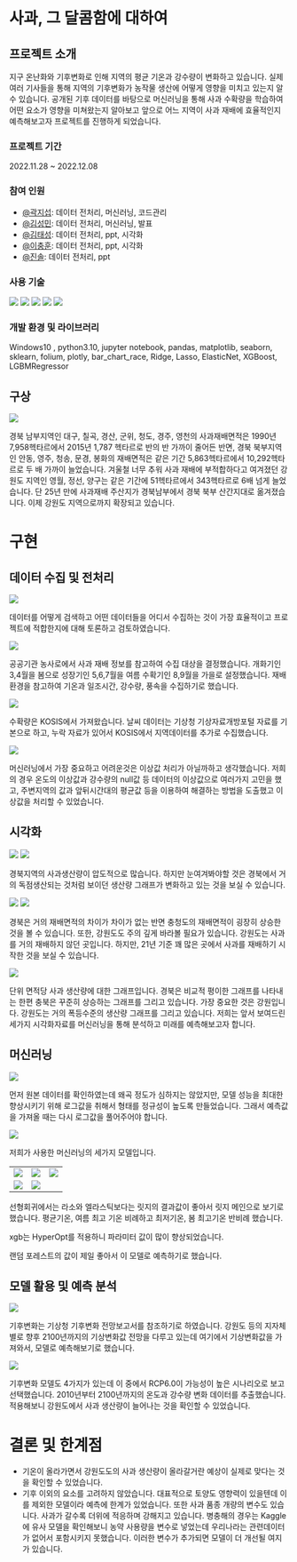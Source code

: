 # 사과, 그 달콤함에 대하여
## 프로젝트 소개
지구 온난화와 기후변화로 인해 지역의 평균 기온과 강수량이 변화하고 있습니다. 실제 여러 기사들을 통해 지역의 기후변화가 농작물 생산에 어떻게 영향을 미치고 있는지 알 수 있습니다. 공개된 기후 데이터를 바탕으로 머신러닝을 통해 사과 수확량을 학습하여 어떤 요소가 영향을 미쳐왔는지 알아보고 앞으로 어느 지역이 사과 재배에 효율적인지 예측해보고자 프로젝트를 진행하게 되었습니다.

### 프로젝트 기간
2022.11.28 ~ 2022.12.08

### 참여 인원
* [@곽지섭](https://github.com/ksm463): 데이터 전처리, 머신러닝, 코드관리
* [@김성민](https://github.com/ksm463): 데이터 전처리, 머신러닝, 발표
* [@김태성](https://github.com/chamgirm): 데이터 전처리, ppt, 시각화
* [@이충훈](https://github.com/mysterious-Alchemist): 데이터 전처리, ppt, 시각화
* [@진솔](https://m.blog.naver.com/sj-company1986): 데이터 전처리, ppt

### 사용 기술
<p>
    <img src="https://img.shields.io/badge/python-3776AB?style=flat-square&logo=Python&logoColor=white"/>
    <img src="https://img.shields.io/badge/Jupyter-F37626?style=flat-square&logo=jupyter&logoColor=white"/>
    <img src="https://img.shields.io/badge/pandas-150458?style=flat-square&logo=pandas&logoColor=white"/>
    <img src="https://img.shields.io/badge/NumPy-013243?style=flat-square&logo=numpy&logoColor=white"/>
    <img src="https://img.shields.io/badge/sklearn-F7931E?style=flat-square&logo=scikitlearn&logoColor=white"/>
</p>

### 개발 환경 및 라이브러리
Windows10 , python3.10, jupyter notebook, pandas, matplotlib, seaborn, sklearn, folium, plotly, bar_chart_race, Ridge, Lasso, ElasticNet, XGBoost, LGBMRegressor

## 구상
<img src="img_src/07.jpg">

경북 남부지역인 대구, 칠곡, 경산, 군위, 청도, 경주, 영천의 사과재배면적은 1990년 7,958헥타르에서 2015년 1,787 헥타르로 반의 반 가까이 줄어든 반면, 경북 북부지역인 안동, 영주, 청송, 문경, 봉화의 재배면적은 같은 기간 5,863헥타르에서 10,292헥타르로 두 배 가까이 늘었습니다. 겨울철 너무 추워 사과 재배에 부적합하다고 여겨졌던 강원도 지역인 영월, 정선, 양구는 같은 기간에 51헥타르에서 343헥타르로 6배 넘게 늘었습니다. 단 25년 만에 사과재배 주산지가 경북남부에서 경북 북부 산간지대로 옮겨졌습니다. 이제 강원도 지역으로까지 확장되고 있습니다.

# 구현
## 데이터 수집 및 전처리

<img src="img_src/09.jpg">

데이터를 어떻게 검색하고 어떤 데이터들을 어디서 수집하는 것이 가장 효율적이고 프로젝트에 적합한지에 대해 토론하고 검토하였습니다.

<img src="img_src/10.jpg">

공공기관 농사로에서 사과 재배 정보를 참고하여 수집 대상을 결정했습니다. 개화기인 3,4월을 봄으로 성장기인 5,6,7월을 여름 수확기인 8,9월을 가을로 설정했습니다. 재배환경을 참고하여 기온과 일조시간, 강수량, 풍속을 수집하기로 했습니다.

<img src="img_src/12.jpg">

수확량은 KOSIS에서 가져왔습니다. 날씨 데이터는 기상청 기상자료개방포털 자료를 기본으로 하고, 누락 자료가 있어서 KOSIS에서 지역데이터를 추가로 수집했습니다.

<img src="img_src/14.jpg">

머신러닝에서 가장 중요하고 어려운것은 이상값 처리가 아닐까하고 생각했습니다. 저희의 경우 온도의 이상값과 강수량의 null값 등 데이터의 이상값으로 여러가지 고민을 했고, 주변지역의 값과 앞뒤시간대의 평균값 등을 이용하여 해결하는 방법을 도출했고 이상값을 처리할 수 있었습니다.

## 시각화

<img src="img_src/16.jpg">
<img src="img_src/16.gif">

경북지역의 사과생산량이 압도적으로 많습니다. 하지만 눈여겨봐야할 것은 경북에서 거의 독점생산되는 것처럼 보이던 생산량 그래프가 변화하고 있는 것을 보실 수 있습니다.

<img src="img_src/17.jpg">
<img src="img_src/17.gif">

경북은 거의 재배면적의 차이가 차이가 없는 반면 충청도의 재배면적이 굉장히 상승한 것을 볼 수 있습니다. 또한, 강원도도 주의 깊게 바라볼 필요가 있습니다. 강원도는 사과를 거의 재배하지 않던 곳입니다. 하지만, 21년 기준 꽤 많은 곳에서 사과를 재배하기 시작한 것을 보실 수 있습니다.

<img src="img_src/18.jpg">

단위 면적당 사과 생산량에 대한 그래프입니다. 경북은 비교적 평이한 그래프를 나타내는 한편 충북은 꾸준히 상승하는 그래프를 그리고 있습니다. 가장 중요한 것은 강원입니다. 강원도는 거의 폭등수준의 생산량 그래프를 그리고 있습니다. 저희는 앞서 보여드린 세가지 시각화자료를 머신러닝을 통해 분석하고 미래를 예측해보고자 합니다.

## 머신러닝

<img src="img_src/20.jpg">

먼저 원본 데이터를 확인하였는데 왜곡 정도가 심하지는 않았지만, 모델 성능을 최대한 향상시키기 위해 로그값을 취해서 형태를 정규성이 높도록 만들었습니다. 그래서 예측값을 가져올 때는 다시 로그값을 풀어주어야 합니다.

<img src="img_src/21.jpg">

저희가 사용한 머신러닝의 세가지 모델입니다.
<table>
    <tr>
        <td style="border:none">
            <img src="img_src/23.jpg">
        </td>
        <td style="border:none">
            <img src="img_src/24.jpg">
        </td>
        <td style="border:none">
            <img src="img_src/25.jpg">
        </td>
    </tr>
    <tr>
        <td style="border:none">
            <img src="img_src/26.jpg">
        </td>
        <td style="border:none">
            <img src="img_src/27.jpg">
        </td>
    </tr>
</table>

선형회귀에서는 라소와 엘라스틱보다는 릿지의 결과값이 좋아서 릿지 메인으로 보기로 했습니다. 평균기온, 여름 최고 기온 비례하고 최저기온, 봄 최고기온 반비례 했습니다.

xgb는 HyperOpt를 적용하니 파라미터 값이 많이 향상되었습니다.

랜덤 포레스트의 값이 제일 좋아서 이 모델로 예측하기로 했습니다.

## 모델 활용 및 예측 분석

<img src="img_src/29.jpg">

기후변화는 기상청 기후변화 전망보고서를 참조하기로 하였습니다. 강원도 등의 지자체별로 향후 2100년까지의 기상변화값 전망을 다루고 있는데 여기에서 기상변화값을 가져와서, 모델로 예측해보기로 했습니다.

<img src="img_src/30.jpg">

기후변화 모델도 4가지가 있는데 이 중에서 RCP6.0이 가능성이 높은 시나리오로 보고 선택했습니다. 2010년부터 2100년까지의 온도과 강수량 변화 데이터를 추출했습니다. 적용해보니 강원도에서 사과 생산량이 늘어나는 것을 확인할 수 있었습니다.

# 결론 및 한계점
* 기온이 올라가면서 강원도도의 사과 생산량이 올라갈거란 예상이 실제로 맞다는 것을 확인할 수 있었습니다.
* 기후 이외의 요소를 고려하지 않았습니다. 대표적으로 토양도 영향력이 있을텐데 이를 제외한 모델이라 예측에 한계가 있었습니다. 또한 사과 품종 개량의 변수도 있습니다. 사과가 갈수록 더위에 적응하며 강해지고 있습니다. 병충해의 경우는 Kaggle에 유사 모델을 확인해보니 농약 사용량을 변수로 넣었는데 우리나라는 관련데이터가 없어서 포함시키지 못했습니다. 이러한 변수가 추가되면 모델이 더 개선될 여지가 있습니다.